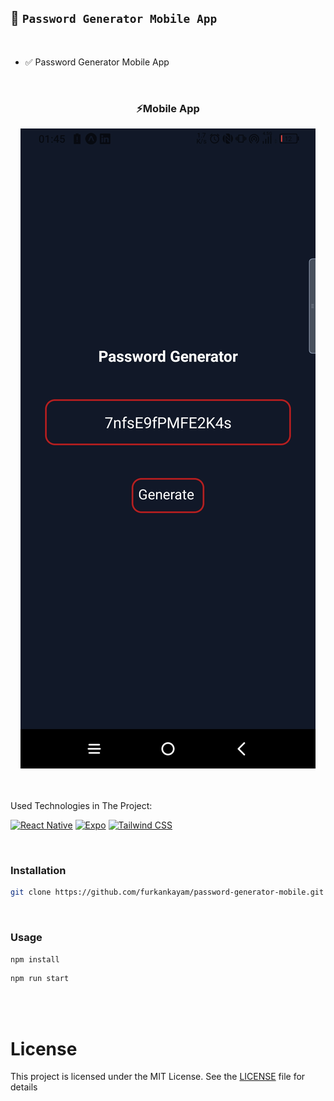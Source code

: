 ## 🔑 `Password Generator Mobile App`

<br>

- ✅ Password Generator Mobile App

<br>

<div align="center">
<h3>⚡Mobile App</h3>
<img src="./assets/app.jpg" alt="mobile-app">
</div>

<br>
<br>

Used Technologies in The Project:

[![React Native](https://img.shields.io/badge/React%20Native-0.74-000?style=for-the-badge&logo=react&logoColor=white&color=61DAFB)](https://reactnative.dev/)
[![Expo](https://img.shields.io/badge/Expo-51.0-000?style=for-the-badge&logo=expo&logoColor=white&color=000020)](https://expo.dev/)
[![Tailwind CSS](https://img.shields.io/badge/NativeWind-4.0-000?style=for-the-badge&logo=tailwindcss&logoColor=white&color=06B6D4)](https://www.nativewind.dev/)

<br>

### Installation

```bash
git clone https://github.com/furkankayam/password-generator-mobile.git
```

<br>

### Usage

```bash
npm install
```

```bash
npm run start
```

<br>

<br>

# License

This project is licensed under the MIT License. See the [LICENSE](./LICENSE) file for details
